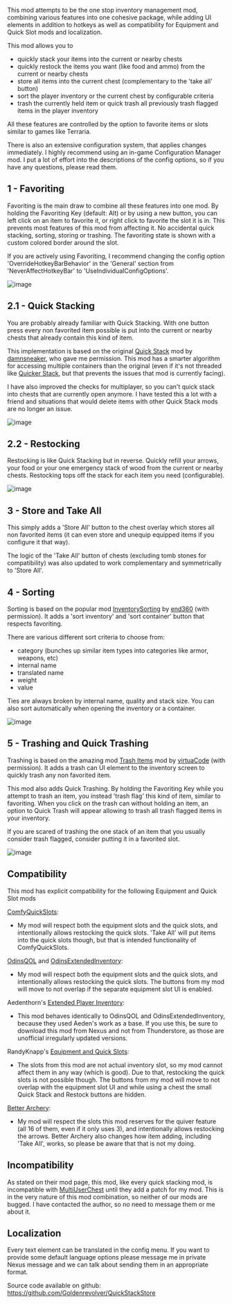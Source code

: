 This mod attempts to be the one stop inventory management mod, combining various features into one cohesive package, while adding UI elements in addition to hotkeys as well as compatibility for Equipment and Quick Slot mods and localization.

This mod allows you to
- quickly stack your items into the current or nearby chests
- quickly restock the items you want (like food and ammo) from the current or nearby chests
- store all items into the current chest (complementary to the 'take all' button)
- sort the player inventory or the current chest by configurable criteria
- trash the currently held item or quick trash all previously trash flagged items in the player inventory

All these features are controlled by the option to favorite items or slots similar to games like Terraria.

There is also an extensive configuration system, that applies changes immediately. I highly recommend using an in-game Configuration Manager mod. I put a lot of effort into the descriptions of the config options, so if you have any questions, please read them.


## 1 - Favoriting

Favoriting is the main draw to combine all these features into one mod. By holding the Favoriting Key (default: Alt) or by using a new button, you can left click on an item to favorite it, or right click to favorite the slot it is in. This prevents most features of this mod from affecting it. No accidental quick stacking, sorting, storing or trashing. The favoriting state is shown with a custom colored border around the slot.

If you are actively using Favoriting, I recommend changing the config option 'OverrideHotkeyBarBehavior' in the 'General' section from 'NeverAffectHotkeyBar' to 'UseIndividualConfigOptions'.

![image](https://staticdelivery.nexusmods.com/mods/3667/images/2094/2094-1671547317-763384465.gif)


## 2.1 - Quick Stacking

You are probably already familiar with Quick Stacking. With one button press every non favorited item possible is put into the current or nearby chests that already contain this kind of item.

This implementation is based on the original [Quick Stack](https://www.nexusmods.com/valheim/mods/29) mod by [damnsneaker](https://www.nexusmods.com/valheim/users/52080261), who gave me permission. This mod has a smarter algorithm for accessing multiple containers than the original (even if it's not threaded like [Quicker Stack](https://www.nexusmods.com/valheim/mods/2049), but that prevents the issues that mod is currently facing).

I have also improved the checks for multiplayer, so you can't quick stack into chests that are currently open anymore. I have tested this a lot with a friend and situations that would delete items with other Quick Stack mods are no longer an issue.

![image](https://staticdelivery.nexusmods.com/mods/3667/images/2094/2094-1671547317-1324456515.gif)


## 2.2 - Restocking

Restocking is like Quick Stacking but in reverse. Quickly refill your arrows, your food or your one emergency stack of wood from the current or nearby chests. Restocking tops off the stack for each item you need (configurable).

![image](https://staticdelivery.nexusmods.com/mods/3667/images/2094/2094-1671547324-1045740202.gif)


## 3 - Store and Take All

This simply adds a 'Store All' button to the chest overlay which stores all non favorited items (it can even store and unequip equipped items if you configure it that way).

The logic of the 'Take All' button of chests (excluding tomb stones for compatibility) was also updated to work complementary and symmetrically to 'Store All'.


## 4 - Sorting

Sorting is based on the popular mod [InventorySorting](https://valheim.thunderstore.io/package/end360/InventorySorting/) by [end360](https://valheim.thunderstore.io/package/end360/) (with permission). It adds a 'sort inventory' and 'sort container' button that respects favoriting.

There are various different sort criteria to choose from:
- category (bunches up similar item types into categories like armor, weapons, etc)
- internal name
- translated name
- weight
- value

Ties are always broken by internal name, quality and stack size. You can also sort automatically when opening the inventory or a container.

![image](https://staticdelivery.nexusmods.com/mods/3667/images/2094/2094-1671547329-2082520177.gif)


## 5 - Trashing and Quick Trashing

Trashing is based on the amazing mod [Trash Items](https://www.nexusmods.com/valheim/mods/441) mod by [virtuaCode](https://www.nexusmods.com/valheim/users/111195808) (with permission). It adds a trash can UI element to the inventory screen to quickly trash any non favorited item.

This mod also adds Quick Trashing. By holding the Favoriting Key while you attempt to trash an item, you instead 'trash flag' this kind of item, similar to favoriting. When you click on the trash can without holding an item, an option to Quick Trash will appear allowing to trash all trash flagged items in your inventory.

If you are scared of trashing the one stack of an item that you usually consider trash flagged, consider putting it in a favorited slot.

![image](https://staticdelivery.nexusmods.com/mods/3667/images/2094/2094-1671547324-1808242402.gif)


## Compatibility

This mod has explicit compatibility for the following Equipment and Quick Slot mods

[ComfyQuickSlots](https://valheim.thunderstore.io/package/ComfyMods/ComfyQuickSlots/):
- My mod will respect both the equipment slots and the quick slots, and intentionally allows restocking the quick slots. 'Take All' will put items into the quick slots though, but that is intended functionality of ComfyQuickSlots.

[OdinsQOL](https://valheim.thunderstore.io/package/OdinPlus/OdinsQOL/) and [OdinsExtendedInventory](https://valheim.thunderstore.io/package/OdinPlus/OdinsExtendedInventory/):
- My mod will respect both the equipment slots and the quick slots, and intentionally allows restocking the quick slots. The buttons from my mod will move to not overlap if the separate equipment slot UI is enabled.

Aedenthorn's [Extended Player Inventory](https://www.nexusmods.com/valheim/mods/1356):
- This mod behaves identically to OdinsQOL and OdinsExtendedInventory, because they used Aeden's work as a base. If you use this, be sure to download this mod from Nexus and not from Thunderstore, as those are unofficial irregularly updated versions.

RandyKnapp's [Equipment and Quick Slots](https://www.nexusmods.com/valheim/mods/92):
- The slots from this mod are not actual inventory slot, so my mod cannot affect them in any way (which is good). Due to that, restocking the quick slots is not possible though. The buttons from my mod will move to not overlap with the equipment slot UI and while using a chest the small Quick Stack and Restock buttons are hidden.

[Better Archery](https://www.nexusmods.com/valheim/mods/348):
- My mod will respect the slots this mod reserves for the quiver feature (all 16 of them, even if it only uses 3), and intentionally allows restocking the arrows. Better Archery also changes how item adding, including 'Take All', works, so please be aware that that is not my doing.


## Incompatibility

As stated on their mod page, this mod, like every quick stacking mod, is incompatible with [MultiUserChest](https://valheim.thunderstore.io/package/MSchmoecker/MultiUserChest/) until they add a patch for my mod. This is in the very nature of this mod combination, so neither of our mods are bugged. I have contacted the author, so no need to message them or me about it.


## Localization

Every text element can be translated in the config menu. If you want to provide some default language options please message me in private Nexus message and we can talk about sending them in an appropriate format.


Source code available on github: https://github.com/Goldenrevolver/QuickStackStore